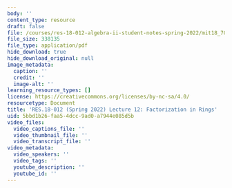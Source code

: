 ```yaml
---
body: ''
content_type: resource
draft: false
file: /courses/res-18-012-algebra-ii-student-notes-spring-2022/mit18_702s22_lect12.pdf
file_size: 338135
file_type: application/pdf
hide_download: true
hide_download_original: null
image_metadata:
  caption: ''
  credit: ''
  image-alt: ''
learning_resource_types: []
license: https://creativecommons.org/licenses/by-nc-sa/4.0/
resourcetype: Document
title: 'RES.18-012 (Spring 2022) Lecture 12: Factorization in Rings'
uid: 5bbd1b26-faa5-4dcc-9ad0-a7944e085d5b
video_files:
  video_captions_file: ''
  video_thumbnail_file: ''
  video_transcript_file: ''
video_metadata:
  video_speakers: ''
  video_tags: ''
  youtube_description: ''
  youtube_id: ''
---
```

